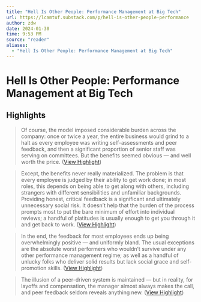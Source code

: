 ```yaml
---
title: "Hell Is Other People: Performance Management at Big Tech"
url: https://lcamtuf.substack.com/p/hell-is-other-people-performance
author: zdw
date: 2024-01-30
time: 9:53 PM
source: "reader"
aliases:
  - "Hell Is Other People: Performance Management at Big Tech"
---
```

# Hell Is Other People: Performance Management at Big Tech

## Highlights
> Of course, the model imposed considerable burden across the company: once or twice a year, the entire business would grind to a halt as every employee was writing self-assessments and peer feedback, and then a significant proportion of senior staff was serving on committees. But the benefits seemed obvious — and well worth the price. ([View Highlight](https://read.readwise.io/read/01hne358jrd19er3863j7en834))

> Except, the benefits never really materialized. The problem is that every employee is judged by their ability to get work done; in most roles, this depends on being able to get along with others, including strangers with different sensibilities and unfamiliar backgrounds. Providing honest, critical feedback is a significant and ultimately unnecessary social risk. It doesn’t help that the burden of the process prompts most to put the bare minimum of effort into individual reviews; a handful of platitudes is usually enough to get you through it and get back to work. ([View Highlight](https://read.readwise.io/read/01hne35yyx7736ba55gkm2taby))

> In the end, the feedback for most employees ends up being overwhelmingly positive — and uniformly bland. The usual exceptions are the absolute worst performers who wouldn’t survive under any other performance management regime; as well as a handful of unlucky folks who deliver solid results but lack social grace and self-promotion skills. ([View Highlight](https://read.readwise.io/read/01hne36feg661sed89n39mvmh6))

> The illusion of a peer-driven system is maintained — but in reality, for layoffs and compensation, the manager almost always makes the call, and peer feedback seldom reveals anything new. ([View Highlight](https://read.readwise.io/read/01hne37dhj80t3w51pabe6jpay))
